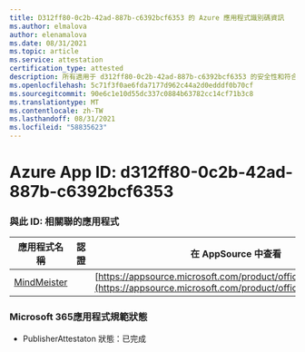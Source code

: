 ```yaml
---
title: D312ff80-0c2b-42ad-887b-c6392bcf6353 的 Azure 應用程式識別碼資訊
ms.author: elmalova
author: elenamalova
ms.date: 08/31/2021
ms.topic: article
ms.service: attestation
certification_type: attested
description: 所有適用于 d312ff80-0c2b-42ad-887b-c6392bcf6353 的安全性和符合性資訊資訊。
ms.openlocfilehash: 5c71f3f0ae6fda7177d962c44a2d0edddf0b70cf
ms.sourcegitcommit: 90e6c1e10d55dc337c0884b63782cc14cf71b3c8
ms.translationtype: MT
ms.contentlocale: zh-TW
ms.lasthandoff: 08/31/2021
ms.locfileid: "58835623"
---
```

# <a name="azure-app-id-d312ff80-0c2b-42ad-887b-c6392bcf6353"></a>Azure App ID: d312ff80-0c2b-42ad-887b-c6392bcf6353


### <a name="apps-associated-with-this-id"></a>與此 ID: 相關聯的應用程式
| **應用程式名稱** | **認證** | **在 AppSource 中查看** |
|--------------|---------------|-----------------------|
| [MindMeister](https://docs.microsoft.com/microsoft-365-app-certification/forward/WA104381116) |  | [https://appsource.microsoft.com/product/office/WA104381116](https://appsource.microsoft.com/product/office/WA104381116) |

### <a name="microsoft-365-app-compliance-status"></a>Microsoft 365應用程式規範狀態
- PublisherAttestaton 狀態：已完成
